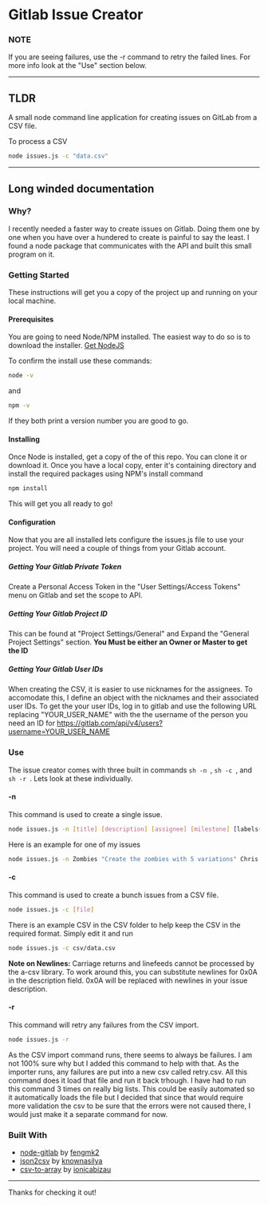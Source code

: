 # Gitlab Issue Creator

### NOTE
If you are seeing failures, use the -r command to retry the failed lines. For more info look at the "Use" section below.

---

## TLDR
A small node command line application for creating issues on GitLab from a CSV file.

To process a CSV
```sh
node issues.js -c "data.csv"
```

---

## Long winded documentation

### Why?

I recently needed a faster way to create issues on Gitlab. Doing them one by one when you have over a hundered to create is painful to say the least. I found a node package that communicates with the API and built this small program on it. 

### Getting Started

These instructions will get you a copy of the project up and running on your local machine.

#### Prerequisites

You are going to need Node/NPM installed. The easiest way to do so is to download the installer.
[Get NodeJS](https://nodejs.org/en/)

To confirm the install use these commands:

```sh
node -v
```
and
```sh
npm -v
```
If they both print a version number you are good to go.

#### Installing

Once Node is installed, get a copy of the of this repo. You can clone it or download it. Once you have a local copy, enter it's containing directory and install the required packages using NPM's install command

```sh
npm install
```
This will get you all ready to go!

#### Configuration

Now that you are all installed lets configure the issues.js file to use your project. You will need a couple of things from your Gitlab account.

##### Getting Your Gitlab Private Token

Create a Personal Access Token in the "User Settings/Access Tokens" menu on Gitlab and set the scope to API.

##### Getting Your Gitlab Project ID

This can be found at "Project Settings/General" and Expand the "General Project Settings" section.
**You Must be either an Owner or Master to get the ID**

##### Getting Your Gitlab User IDs

When creating the CSV, it is easier to use nicknames for the assignees. To accomodate this, I define an object with the nicknames and their associated user IDs. 
To get the your user IDs, log in to gitlab and use the following URL replacing "YOUR_USER_NAME" with the the username of the person you need an ID for
https://gitlab.com/api/v4/users?username=YOUR_USER_NAME

### Use

The issue creator comes with three built in commands ```sh -n ```, ```sh -c ```, and ```sh -r ```. Lets look at these individually.

#### -n

This command is used to create a single issue. 
```sh
node issues.js -n [title] [description] [assignee] [milestone] [labels(comma separated)]
```
Here is an example for one of my issues
```sh
node issues.js -n Zombies "Create the zombies with 5 variations" Chris Alpha Graphics,Assets
```

#### -c

This command is used to create a bunch issues from a CSV file. 
```sh
node issues.js -c [file]
```
There is an example CSV in the CSV folder to help keep the CSV in the required format. Simply edit it and run
```sh
node issues.js -c csv/data.csv
```

**Note on Newlines:**
Carriage returns and linefeeds cannot be processed by the a-csv library. To work around this, you can substitute newlines for 0x0A in the description field. 0x0A will be replaced with newlines in your issue description.

#### -r

This command will retry any failures from the CSV import.
```sh
node issues.js -r
```

As the CSV import command runs, there seems to always be failures. I am not 100% sure why but I added this command to help with that. As the importer runs, any failures are put into a new csv called retry.csv. All this command does it load that file and run it back trhough. I have had to run this command 3 times on really big lists. This could be easily automated so it automatically loads the file but I decided that since that would require more validation the csv to be sure that the errors were not caused there, I would just make it a separate command for now.

### Built With

* [node-gitlab](https://www.npmjs.com/package/node-gitlab) by [fengmk2](https://www.npmjs.com/~fengmk2)
* [json2csv](https://www.npmjs.com/package/json2csv) by [knownasilya](https://www.npmjs.com/~knownasilya)
* [csv-to-array](https://www.npmjs.com/package/csv-to-array) by [ionicabizau](https://www.npmjs.com/~ionicabizau)


---
Thanks for checking it out!
